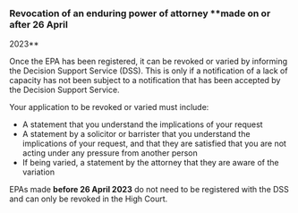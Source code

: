 ###  Revocation of an enduring power of attorney **made on or after 26 April
2023**

Once the EPA has been registered, it can be revoked or varied by informing the
Decision Support Service (DSS). This is only if a notification of a lack of
capacity has not been subject to a notification that has been accepted by the
Decision Support Service.

Your application to be revoked or varied must include:

  * A statement that you understand the implications of your request 
  * A statement by a solicitor or barrister that you understand the implications of your request, and that they are satisfied that you are not acting under any pressure from another person 
  * If being varied, a statement by the attorney that they are aware of the variation 

EPAs made **before 26 April 2023** do not need to be registered with the DSS
and can only be revoked in the High Court.
